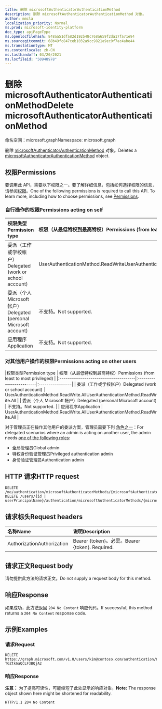 ```yaml
---
title: 删除 microsoftAuthenticatorAuthenticationMethod
description: 删除 microsoftAuthenticatorAuthenticationMethod 对象。
author: mmcla
localization_priority: Normal
ms.prod: microsoft-identity-platform
doc_type: apiPageType
ms.openlocfilehash: 848aa51dfa82d192b48c768a659f2da17fa71e94
ms.sourcegitcommit: 68b49fc847ceb1032a9cc9821a9ec0f7ac4abe44
ms.translationtype: MT
ms.contentlocale: zh-CN
ms.lasthandoff: 03/20/2021
ms.locfileid: "50948978"
---
```

# <a name="delete-microsoftauthenticatorauthenticationmethod"></a><span data-ttu-id="71987-103">删除 microsoftAuthenticatorAuthenticationMethod</span><span class="sxs-lookup"><span data-stu-id="71987-103">Delete microsoftAuthenticatorAuthenticationMethod</span></span>
<span data-ttu-id="71987-104">命名空间：microsoft.graph</span><span class="sxs-lookup"><span data-stu-id="71987-104">Namespace: microsoft.graph</span></span>

<span data-ttu-id="71987-105">删除 [microsoftAuthenticatorAuthenticationMethod](../resources/microsoftauthenticatorauthenticationmethod.md) 对象。</span><span class="sxs-lookup"><span data-stu-id="71987-105">Deletes a [microsoftAuthenticatorAuthenticationMethod](../resources/microsoftauthenticatorauthenticationmethod.md) object.</span></span>

## <a name="permissions"></a><span data-ttu-id="71987-106">权限</span><span class="sxs-lookup"><span data-stu-id="71987-106">Permissions</span></span>

<span data-ttu-id="71987-p101">要调用此 API，需要以下权限之一。要了解详细信息，包括如何选择权限的信息，请参阅[权限](/graph/permissions-reference)。</span><span class="sxs-lookup"><span data-stu-id="71987-p101">One of the following permissions is required to call this API. To learn more, including how to choose permissions, see [Permissions](/graph/permissions-reference).</span></span>

### <a name="permissions-acting-on-self"></a><span data-ttu-id="71987-109">自行操作的权限</span><span class="sxs-lookup"><span data-stu-id="71987-109">Permissions acting on self</span></span>

|<span data-ttu-id="71987-110">权限类型</span><span class="sxs-lookup"><span data-stu-id="71987-110">Permission type</span></span>      | <span data-ttu-id="71987-111">权限（从最低特权到最高特权）</span><span class="sxs-lookup"><span data-stu-id="71987-111">Permissions (from least to most privileged)</span></span>              |
|:---------------------------------------|:-------------------------|
| <span data-ttu-id="71987-112">委派（工作或学校帐户）</span><span class="sxs-lookup"><span data-stu-id="71987-112">Delegated (work or school account)</span></span>     | <span data-ttu-id="71987-113">UserAuthenticationMethod.ReadWrite</span><span class="sxs-lookup"><span data-stu-id="71987-113">UserAuthenticationMethod.ReadWrite</span></span> |
| <span data-ttu-id="71987-114">委派（个人 Microsoft 帐户）</span><span class="sxs-lookup"><span data-stu-id="71987-114">Delegated (personal Microsoft account)</span></span> | <span data-ttu-id="71987-115">不支持。</span><span class="sxs-lookup"><span data-stu-id="71987-115">Not supported.</span></span> |
| <span data-ttu-id="71987-116">应用程序</span><span class="sxs-lookup"><span data-stu-id="71987-116">Application</span></span>                            | <span data-ttu-id="71987-117">不支持。</span><span class="sxs-lookup"><span data-stu-id="71987-117">Not supported.</span></span> |

### <a name="permissions-acting-on-other-users"></a><span data-ttu-id="71987-118">对其他用户操作的权限</span><span class="sxs-lookup"><span data-stu-id="71987-118">Permissions acting on other users</span></span>

|<span data-ttu-id="71987-119">权限类型</span><span class="sxs-lookup"><span data-stu-id="71987-119">Permission type</span></span>      | <span data-ttu-id="71987-120">权限（从最低特权到最高特权）</span><span class="sxs-lookup"><span data-stu-id="71987-120">Permissions (from least to most privileged)</span></span>              |
|:---------------------------------------|:-------------------------|:-----------------|
| <span data-ttu-id="71987-121">委派（工作或学校帐户）</span><span class="sxs-lookup"><span data-stu-id="71987-121">Delegated (work or school account)</span></span>     | <span data-ttu-id="71987-122">UserAuthenticationMethod.ReadWrite.All</span><span class="sxs-lookup"><span data-stu-id="71987-122">UserAuthenticationMethod.ReadWrite.All</span></span> |
| <span data-ttu-id="71987-123">委派（个人 Microsoft 帐户）</span><span class="sxs-lookup"><span data-stu-id="71987-123">Delegated (personal Microsoft account)</span></span> | <span data-ttu-id="71987-124">不支持。</span><span class="sxs-lookup"><span data-stu-id="71987-124">Not supported.</span></span> |
| <span data-ttu-id="71987-125">应用程序</span><span class="sxs-lookup"><span data-stu-id="71987-125">Application</span></span>                            | <span data-ttu-id="71987-126">UserAuthenticationMethod.ReadWrite.All</span><span class="sxs-lookup"><span data-stu-id="71987-126">UserAuthenticationMethod.ReadWrite.All</span></span> |

<span data-ttu-id="71987-127">对于管理员正在操作其他用户的委派方案，管理员需要下列 [角色之一](/azure/active-directory/users-groups-roles/directory-assign-admin-roles#available-roles)：</span><span class="sxs-lookup"><span data-stu-id="71987-127">For delegated scenarios where an admin is acting on another user, the admin needs [one of the following roles](/azure/active-directory/users-groups-roles/directory-assign-admin-roles#available-roles):</span></span>
* <span data-ttu-id="71987-128">全局管理员</span><span class="sxs-lookup"><span data-stu-id="71987-128">Global admin</span></span>
* <span data-ttu-id="71987-129">特权身份验证管理员</span><span class="sxs-lookup"><span data-stu-id="71987-129">Privileged authentication admin</span></span>
* <span data-ttu-id="71987-130">身份验证管理员</span><span class="sxs-lookup"><span data-stu-id="71987-130">Authentication admin</span></span>

## <a name="http-request"></a><span data-ttu-id="71987-131">HTTP 请求</span><span class="sxs-lookup"><span data-stu-id="71987-131">HTTP request</span></span>

<!-- {
  "blockType": "ignored"
}
-->
``` http
DELETE /me/authentication/microsoftAuthenticatorMethods/{microsoftAuthenticatorAuthenticationMethodId}
DELETE /users/{id | userPrincipalName}/authentication/microsoftAuthenticatorMethods/{microsoftAuthenticatorAuthenticationMethodId}
```

## <a name="request-headers"></a><span data-ttu-id="71987-132">请求标头</span><span class="sxs-lookup"><span data-stu-id="71987-132">Request headers</span></span>
|<span data-ttu-id="71987-133">名称</span><span class="sxs-lookup"><span data-stu-id="71987-133">Name</span></span>|<span data-ttu-id="71987-134">说明</span><span class="sxs-lookup"><span data-stu-id="71987-134">Description</span></span>|
|:---|:---|
|<span data-ttu-id="71987-135">Authorization</span><span class="sxs-lookup"><span data-stu-id="71987-135">Authorization</span></span>|<span data-ttu-id="71987-p102">Bearer {token}。必需。</span><span class="sxs-lookup"><span data-stu-id="71987-p102">Bearer {token}. Required.</span></span>|

## <a name="request-body"></a><span data-ttu-id="71987-138">请求正文</span><span class="sxs-lookup"><span data-stu-id="71987-138">Request body</span></span>
<span data-ttu-id="71987-139">请勿提供此方法的请求正文。</span><span class="sxs-lookup"><span data-stu-id="71987-139">Do not supply a request body for this method.</span></span>

## <a name="response"></a><span data-ttu-id="71987-140">响应</span><span class="sxs-lookup"><span data-stu-id="71987-140">Response</span></span>

<span data-ttu-id="71987-141">如果成功，此方法返回 `204 No Content` 响应代码。</span><span class="sxs-lookup"><span data-stu-id="71987-141">If successful, this method returns a `204 No Content` response code.</span></span>

## <a name="examples"></a><span data-ttu-id="71987-142">示例</span><span class="sxs-lookup"><span data-stu-id="71987-142">Examples</span></span>

### <a name="request"></a><span data-ttu-id="71987-143">请求</span><span class="sxs-lookup"><span data-stu-id="71987-143">Request</span></span>
<!-- {
  "blockType": "request",
  "name": "delete_microsoftauthenticatorauthenticationmethod"
}
-->
``` http
DELETE https://graph.microsoft.com/v1.0/users/kim@contoso.com/authentication/microsoftAuthenticatorMethods/_jpuR-TGZtk6aQCLF3BQjA2
```


### <a name="response"></a><span data-ttu-id="71987-144">响应</span><span class="sxs-lookup"><span data-stu-id="71987-144">Response</span></span>
<span data-ttu-id="71987-145">**注意：** 为了提高可读性，可能缩短了此处显示的响应对象。</span><span class="sxs-lookup"><span data-stu-id="71987-145">**Note:** The response object shown here might be shortened for readability.</span></span>
<!-- {
  "blockType": "response",
  "truncated": true
}
-->
``` http
HTTP/1.1 204 No Content
```

